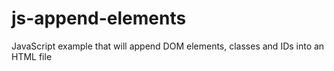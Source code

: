 # js-append-elements
JavaScript example that will append DOM elements, classes and IDs into an HTML file
